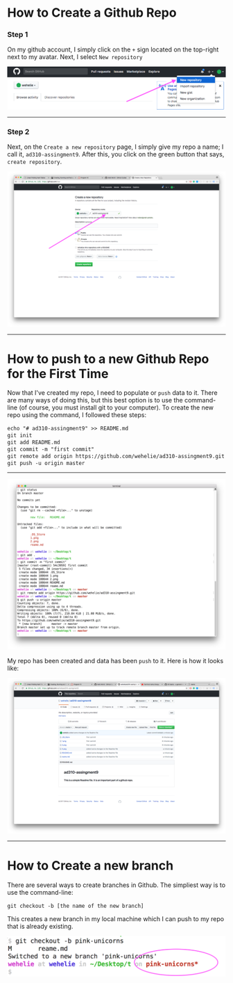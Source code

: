 # How to Create a Github Repo

### Step 1

On my github account, I simply click on the `+` sign located on the top-right next to my avatar. Next, I select `New repository`



![](1.png)

- - -

### Step 2
Next, on the `Create a new repository` page, I simply give my repo a name; I call it, `ad310-assingment9`. After this, you click on the green button that says, `create repository`.



![](2.png)

- - - 

# How to push to a new Github Repo for the First Time

Now that I've created my repo, I need to populate or `push` data to it. There are many ways of doing this, but this best option is to use the command-line (of course, you must install git to your computer). To create the new repo using the command, I followed these steps:

```
echo "# ad310-assingment9" >> README.md
git init
git add README.md
git commit -m "first commit"
git remote add origin https://github.com/wehelie/ad310-assingment9.git
git push -u origin master
```

- - - 

![](3.png)


My repo has been created and data has been `push` to it. Here is how it looks like:

![](4.png)

 - - -


# How to Create a new branch

There are several ways to create branches in Github. The simpliest way is to use the command-line:

```
git checkout -b [the name of the new branch]
```

This creates a new branch in my local machine which I can push to my repo that is already existing.


![](5.png)